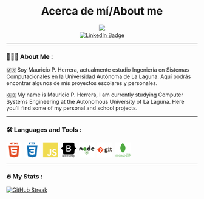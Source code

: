 <h1 align="center">Acerca de mí/About me</h1>
<div id="header" align="center">
  <img src="https://media4.giphy.com/media/qgQUggAC3Pfv687qPC/giphy.gif" width="300"/>
</div>
<div id="badges" align="center">
  <a href="https://mx.linkedin.com/in/ingmauriciopherrera">
    <img src="https://img.shields.io/badge/LinkedIn-blue?style=for-the-badge&logo=linkedin&logoColor=white" alt="LinkedIn Badge"/>
  </a>
</div>

---

### 👨🏽‍💻 About Me :
🇲🇽 Soy Mauricio P. Herrera, actualmente estudio Ingeniería en Sistemas Computacionales en la Universidad Autónoma de La Laguna. Aquí podrás encontrar algunos de mis proyectos escolares y personales.

🇬🇧 My name is Mauricio P. Herrera, I am currently studying Computer Systems Engineering at the Autonomous University of La Laguna. Here you'll find some of my personal and school projects.


---

### 🛠 Languages and Tools :
<div>
    <img src="https://github.com/devicons/devicon/blob/master/icons/html5/html5-plain-wordmark.svg" title="HTML" alt="HTML" width="40" height="40"/>&nbsp;
    <img src="https://github.com/devicons/devicon/blob/master/icons/css3/css3-plain-wordmark.svg" title="CSS" alt="CSS" width="40" height="40"/>&nbsp;
    <img src="https://github.com/devicons/devicon/blob/master/icons/javascript/javascript-plain.svg" title="JS" alt="JS" width="40" height="40"/>&nbsp;
    <img src="https://github.com/devicons/devicon/blob/master/icons/bootstrap/bootstrap-plain-wordmark.svg" title="BS" alt="BS" width="40" height="40"/>&nbsp;
    <img src="https://github.com/devicons/devicon/blob/master/icons/nodejs/nodejs-original-wordmark.svg" title="nodejs" alt="nodejs" width="40" height="40"/>&nbsp;
    <img src="https://github.com/devicons/devicon/blob/master/icons/git/git-original-wordmark.svg" title="git" alt="git" width="40" height="40"/>&nbsp;
    <img src="https://github.com/devicons/devicon/blob/master/icons/mongodb/mongodb-plain-wordmark.svg" title="mongoDB" alt="mongoDB" width="40" height="40"/>&nbsp;

</div>

---

### 🔥 My Stats :
[![GitHub Streak](http://github-readme-streak-stats.herokuapp.com?user=maupalo&theme=dark&background=000000)](https://git.io/streak-stats)






